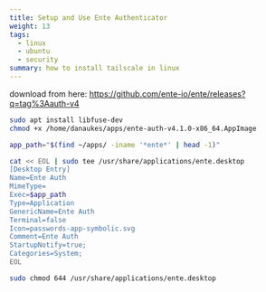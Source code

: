```yaml
---
title: Setup and Use Ente Authenticator
weight: 13
tags:
  - linux
  - ubuntu
  - security
summary: how to install tailscale in linux
---
```



download from here: <https://github.com/ente-io/ente/releases?q=tag%3Aauth-v4>

```bash
sudo apt install libfuse-dev
chmod +x /home/danaukes/apps/ente-auth-v4.1.0-x86_64.AppImage

app_path="$(find ~/apps/ -iname '*ente*' | head -1)"

cat << EOL | sudo tee /usr/share/applications/ente.desktop
[Desktop Entry]
Name=Ente Auth
MimeType=
Exec=$app_path
Type=Application
GenericName=Ente Auth
Terminal=false
Icon=passwords-app-symbolic.svg
Comment=Ente Auth
StartupNotify=true;
Categories=System;
EOL

sudo chmod 644 /usr/share/applications/ente.desktop
```